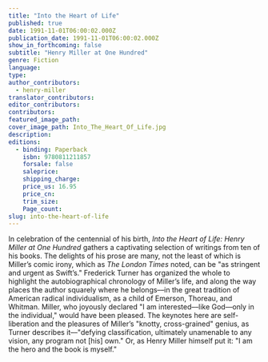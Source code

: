 ```yaml
---
title: "Into the Heart of Life"
published: true
date: 1991-11-01T06:00:02.000Z
publication_date: 1991-11-01T06:00:02.000Z
show_in_forthcoming: false
subtitle: "Henry Miller at One Hundred"
genre: Fiction
language:
type:
author_contributors:
  - henry-miller
translator_contributors:
editor_contributors:
contributors:
featured_image_path:
cover_image_path: Into_The_Heart_Of_Life.jpg
description:
editions:
  - binding: Paperback
    isbn: 9780811211857
    forsale: false
    saleprice:
    shipping_charge:
    price_us: 16.95
    price_cn:
    trim_size:
    Page_count:
slug: into-the-heart-of-life
---
```


In celebration of the centennial of his birth, _Into the Heart of Life: Henry Miller at One Hundred_ gathers a captivating selection of writings from ten of his books. The delights of his prose are many, not the least of which is Miller’s comic irony, which as _The London Times_ noted, can be "as stringent and urgent as Swift’s." Frederick Turner has organized the whole to highlight the autobiographical chronology of Miller’s life, and along the way places the author squarely where he belongs––in the great tradition of American radical individualism, as a child of Emerson, Thoreau, and Whitman. Miller, who joyously declared "I am interested––like God––only in the individual," would have been pleased. The keynotes here are self-liberation and the pleasures of Miller’s "knotty, cross-grained" genius, as Turner describes it––"defying classification, ultimately unamenable to any vision, any program not [his] own." Or, as Henry Miller himself put it: "I am the hero and the book is myself."

